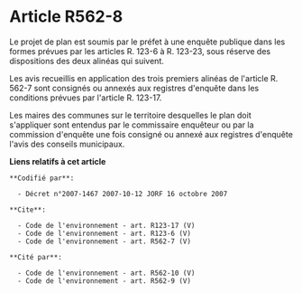 # Article R562-8

Le projet de plan est soumis par le préfet à une enquête publique dans les formes prévues par les articles R. 123-6 à R.
123-23, sous réserve des dispositions des deux alinéas qui suivent. 

Les avis recueillis en application des trois premiers alinéas de l'article R. 562-7 sont consignés ou annexés aux registres
d'enquête dans les conditions prévues par l'article R. 123-17. 

Les maires des communes sur le territoire desquelles le plan doit s'appliquer sont entendus par le commissaire enquêteur ou
par la commission d'enquête une fois consigné ou annexé aux registres d'enquête l'avis des conseils municipaux.

**Liens relatifs à cet article**

	**Codifié par**:

	  - Décret n°2007-1467 2007-10-12 JORF 16 octobre 2007

	**Cite**:

	  - Code de l'environnement - art. R123-17 (V)
	  - Code de l'environnement - art. R123-6 (V)
	  - Code de l'environnement - art. R562-7 (V)

	**Cité par**:

	  - Code de l'environnement - art. R562-10 (V)
	  - Code de l'environnement - art. R562-9 (V)
